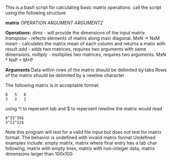 This is a bash script for calculating basic matrix operations. 
call the script using the following structure

**matrix** *OPERATION* *ARGUMENT* *ARGUMENT2*

**Operations:**
*dims* - will provide the dimensions of the input matrix
*transpose* - refects elements of matrix along main diagonal. MxN -> NxM
*mean* - calculates the matrix mean of each column and returns a matix with result
*add* - adds two matrices, requires two arguments with same dimensions.
*miltiply* - multiplies two matrices, requires two arguments. MxN * NxP = M*P

**Arguments**
Data within rows of the matrix should be delimited by tabs
Rows of the matrix should be delimited by a newline character

The following matrix is in acceptable format:

    8   5   6
    3   2   2

using ^I to repersent tab and $ to repersent newline the matrix would read

    8^I5^I6$
    3^I2^I2$

Note this program will test for a valid file input but does not test for matrix format. The behavior is undefined with invalid matrix format
Undefined examples include:
  empty matrix, matrix where final entry has a tab char following, matrix with empty lines, matrix with non-integer data, matrix dimensions larger than 100x100
